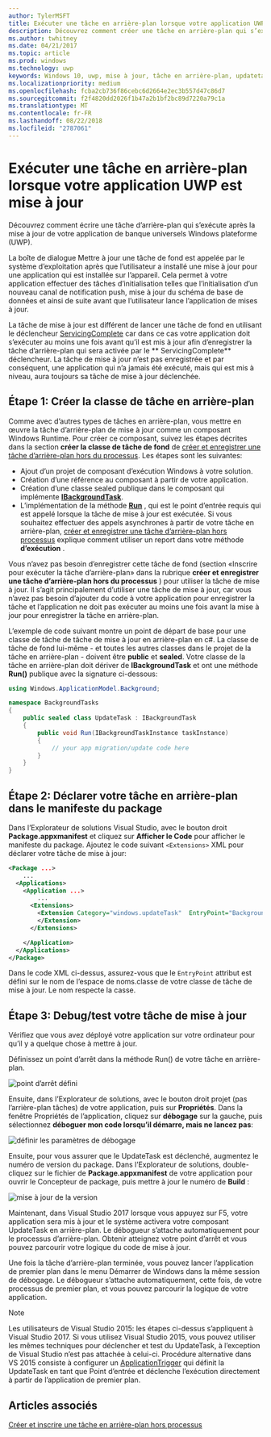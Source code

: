 ```yaml
---
author: TylerMSFT
title: Exécuter une tâche en arrière-plan lorsque votre application UWP est mise à jour
description: Découvrez comment créer une tâche en arrière-plan qui s’exécute lorsque votre application du Windows Store de la plateforme Windows universelle (UWP) est mise à jour.
ms.author: twhitney
ms.date: 04/21/2017
ms.topic: article
ms.prod: windows
ms.technology: uwp
keywords: Windows 10, uwp, mise à jour, tâche en arrière-plan, updatetask, tâche en arrière-plan
ms.localizationpriority: medium
ms.openlocfilehash: fcba2cb736f86cebc6d2664e2ec3b557d47c86d7
ms.sourcegitcommit: f2f4820dd2026f1b47a2b1bf2bc89d7220a79c1a
ms.translationtype: MT
ms.contentlocale: fr-FR
ms.lasthandoff: 08/22/2018
ms.locfileid: "2787061"
---
```

# <a name="run-a-background-task-when-your-uwp-app-is-updated"></a>Exécuter une tâche en arrière-plan lorsque votre application UWP est mise à jour

Découvrez comment écrire une tâche d’arrière-plan qui s’exécute après la mise à jour de votre application de banque universels Windows plateforme (UWP).

La boîte de dialogue Mettre à jour une tâche de fond est appelée par le système d’exploitation après que l’utilisateur a installé une mise à jour pour une application qui est installée sur l’appareil. Cela permet à votre application effectuer des tâches d’initialisation telles que l’initialisation d’un nouveau canal de notification push, mise à jour du schéma de base de données et ainsi de suite avant que l’utilisateur lance l’application de mises à jour.

La tâche de mise à jour est différent de lancer une tâche de fond en utilisant le déclencheur [ServicingComplete](https://docs.microsoft.com/uwp/api/Windows.ApplicationModel.Background.SystemTriggerType) car dans ce cas votre application doit s’exécuter au moins une fois avant qu’il est mis à jour afin d’enregistrer la tâche d’arrière-plan qui sera activée par le ** ServicingComplete** déclencheur.  La tâche de mise à jour n’est pas enregistrée et par conséquent, une application qui n’a jamais été exécuté, mais qui est mis à niveau, aura toujours sa tâche de mise à jour déclenchée.

## <a name="step-1-create-the-background-task-class"></a>Étape 1: Créer la classe de tâche en arrière-plan

Comme avec d’autres types de tâches en arrière-plan, vous mettre en œuvre la tâche d’arrière-plan de mise à jour comme un composant Windows Runtime. Pour créer ce composant, suivez les étapes décrites dans la section **créer la classe de tâche de fond** de [créer et enregistrer une tâche d’arrière-plan hors du processus](https://docs.microsoft.com/windows/uwp/launch-resume/create-and-register-a-background-task). Les étapes sont les suivantes:

- Ajout d’un projet de composant d’exécution Windows à votre solution.
- Création d’une référence au composant à partir de votre application.
- Création d’une classe sealed publique dans le composant qui implémente [**IBackgroundTask**](https://msdn.microsoft.com/library/windows/apps/br224794).
- L’implémentation de la méthode [**Run**](https://msdn.microsoft.com/library/windows/apps/br224811) , qui est le point d’entrée requis qui est appelé lorsque la tâche de mise à jour est exécutée. Si vous souhaitez effectuer des appels asynchrones à partir de votre tâche en arrière-plan, [créer et enregistrer une tâche d’arrière-plan hors processus](https://docs.microsoft.com/windows/uwp/launch-resume/create-and-register-a-background-task) explique comment utiliser un report dans votre méthode **d’exécution** .

Vous n’avez pas besoin d’enregistrer cette tâche de fond (section «Inscrire pour exécuter la tâche d’arrière-plan» dans la rubrique **créer et enregistrer une tâche d’arrière-plan hors du processus** ) pour utiliser la tâche de mise à jour. Il s’agit principalement d’utiliser une tâche de mise à jour, car vous n’avez pas besoin d’ajouter du code à votre application pour enregistrer la tâche et l’application ne doit pas exécuter au moins une fois avant la mise à jour pour enregistrer la tâche en arrière-plan.

L’exemple de code suivant montre un point de départ de base pour une classe de tâche de tâche de mise à jour en arrière-plan en c#. La classe de tâche de fond lui-même - et toutes les autres classes dans le projet de la tâche en arrière-plan - doivent être **public** et **sealed**. Votre classe de la tâche en arrière-plan doit dériver de **IBackgroundTask** et ont une méthode **Run()** publique avec la signature ci-dessous:

```cs
using Windows.ApplicationModel.Background;

namespace BackgroundTasks
{
    public sealed class UpdateTask : IBackgroundTask
    {
        public void Run(IBackgroundTaskInstance taskInstance)
        {
            // your app migration/update code here
        }
    }
}
```

## <a name="step-2-declare-your-background-task-in-the-package-manifest"></a>Étape 2: Déclarer votre tâche en arrière-plan dans le manifeste du package

Dans l’Explorateur de solutions Visual Studio, avec le bouton droit **Package.appxmanifest** et cliquez sur **Afficher le Code** pour afficher le manifeste du package. Ajoutez le code suivant `<Extensions>` XML pour déclarer votre tâche de mise à jour:

```XML
<Package ...>
    ...
  <Applications>  
    <Application ...>  
        ...
      <Extensions>  
        <Extension Category="windows.updateTask"  EntryPoint="BackgroundTasks.UpdateTask">  
        </Extension>  
      </Extensions>

    </Application>  
  </Applications>  
</Package>
```

Dans le code XML ci-dessus, assurez-vous que le `EntryPoint` attribut est défini sur le nom de l’espace de noms.classe de votre classe de tâche de mise à jour. Le nom respecte la casse.

## <a name="step-3-debugtest-your-update-task"></a>Étape 3: Debug/test votre tâche de mise à jour

Vérifiez que vous avez déployé votre application sur votre ordinateur pour qu’il y a quelque chose à mettre à jour.

Définissez un point d’arrêt dans la méthode Run() de votre tâche en arrière-plan.

![point d’arrêt défini](images/run-func-breakpoint.png)

Ensuite, dans l’Explorateur de solutions, avec le bouton droit projet (pas l’arrière-plan tâches) de votre application, puis sur **Propriétés**. Dans la fenêtre Propriétés de l’application, cliquez sur **débogage** sur la gauche, puis sélectionnez **déboguer mon code lorsqu’il démarre, mais ne lancez pas**:

![définir les paramètres de débogage](images/do-not-launch-but-debug.png)

Ensuite, pour vous assurer que le UpdateTask est déclenché, augmentez le numéro de version du package. Dans l’Explorateur de solutions, double-cliquez sur le fichier de **Package.appxmanifest** de votre application pour ouvrir le Concepteur de package, puis mettre à jour le numéro de **Build** :

![mise à jour de la version](images/bump-version.png)

Maintenant, dans Visual Studio 2017 lorsque vous appuyez sur F5, votre application sera mis à jour et le système activera votre composant UpdateTask en arrière-plan. Le débogueur s’attache automatiquement pour le processus d’arrière-plan. Obtenir atteignez votre point d’arrêt et vous pouvez parcourir votre logique du code de mise à jour.

Une fois la tâche d’arrière-plan terminée, vous pouvez lancer l’application de premier plan dans le menu Démarrer de Windows dans la même session de débogage. Le débogueur s’attache automatiquement, cette fois, de votre processus de premier plan, et vous pouvez parcourir la logique de votre application.

> [!NOTE]
> Les utilisateurs de Visual Studio 2015: les étapes ci-dessus s’appliquent à Visual Studio 2017. Si vous utilisez Visual Studio 2015, vous pouvez utiliser les mêmes techniques pour déclencher et test du UpdateTask, à l’exception de Visual Studio n’est pas attachée à celui-ci. Procédure alternative dans VS 2015 consiste à configurer un [ApplicationTrigger](https://docs.microsoft.com/windows/uwp/launch-resume/trigger-background-task-from-app) qui définit la UpdateTask en tant que Point d’entrée et déclenche l’exécution directement à partir de l’application de premier plan.

## <a name="see-also"></a>Articles associés

[Créer et inscrire une tâche en arrière-plan hors processus](https://docs.microsoft.com/windows/uwp/launch-resume/create-and-register-a-background-task)
